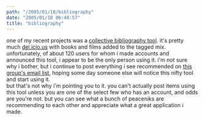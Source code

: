 ```yaml
---
path: "/2005/01/18/bibliography" 
date: "2005/01/18 06:48:57" 
title: "bibliography" 
---
```

one of my recent projects was a <a href="http://www.pabn.org/bibliography/">collective bibliography tool</a>. it's pretty much <a href="http://del.icio.us/">del.icio.us</a> with books and films added to the tagged mix. unfortunately, of about 120 users for whom i made accounts and announced this tool, i appear to be the only person using it. i'm not sure why i bother, but i continue to post everything i see recommended on <a href="http://groups.yahoo.com/group/bncpj/">this group's email list</a>, hoping some day someone else will notice this nifty tool and start using it.<br>but that's not why i'm pointing you to it. you can't actually post items using this tool unless you are one of the select few who has an account, and odds are you're not. but you can see what a bunch of peaceniks are recommending to each other and appreciate what a great application i made.